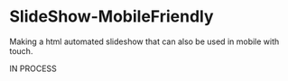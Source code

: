 # SlideShow-MobileFriendly
Making a html automated slideshow that can also be used in mobile with touch.


IN PROCESS